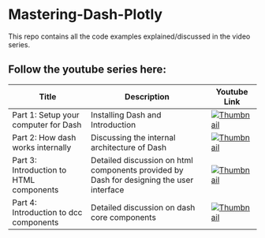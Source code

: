 # Mastering-Dash-Plotly
This repo contains all the code examples explained/discussed in the  video series.

## Follow the youtube series here: 

| Title | Description | Youtube Link | 
|-------------|-------------------|------------|
| Part 1:  Setup your computer for Dash | Installing Dash and Introduction | [![Thumbnail](https://img.youtube.com/vi/BdguytVmQsY/default.jpg)](https://www.youtube.com/watch?v=BdguytVmQsY) |
| Part 2:  How dash works internally | Discussing the internal architecture of Dash | [![Thumbnail](https://img.youtube.com/vi/7FwM_nVW8iw/default.jpg)](https://www.youtube.com/watch?v=7FwM_nVW8iw) |
| Part 3:  Introduction to HTML components | Detailed discussion on html components provided by Dash for designing the user interface | [![Thumbnail](https://img.youtube.com/vi/LlaCvVvACws/default.jpg)](https://www.youtube.com/watch?v=LlaCvVvACws) |
| Part 4:  Introduction to dcc components | Detailed discussion on dash core components | [![Thumbnail](https://img.youtube.com/vi/1eI_Sff-3rA/default.jpg)](https://www.youtube.com/watch?v=1eI_Sff-3rA) |















